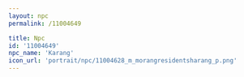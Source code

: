 ```yaml
---
layout: npc
permalink: /11004649

title: Npc
id: '11004649'
npc_name: 'Karang'
icon_url: 'portrait/npc/11004628_m_morangresidentsharang_p.png'
---
```

